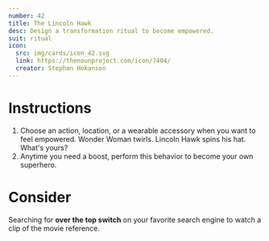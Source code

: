 ```yaml
---
number: 42
title: The Lincoln Hawk
desc: Design a transformation ritual to become empowered.
suit: ritual
icon:
  src: img/cards/icon_42.svg
  link: https://thenounproject.com/icon/7404/
  creator: Stephan Hokanson
---
```

# Instructions
1. Choose an action, location, or a wearable accessory when you want to feel empowered. Wonder Woman twirls. Lincoln Hawk spins his hat. What's yours?
2. Anytime you need a boost, perform this behavior to become your own superhero.

# Consider
Searching for **over the top switch** on your favorite search engine to watch a clip of the movie reference.
